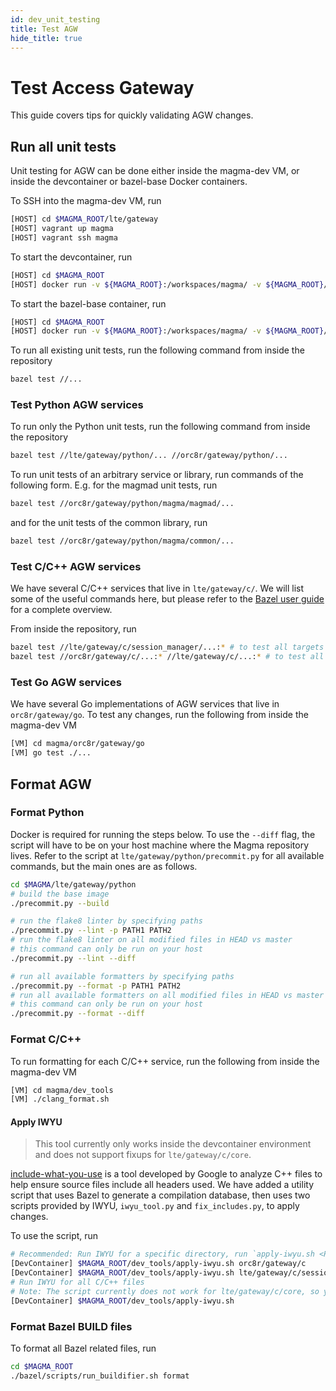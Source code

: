 ```yaml
---
id: dev_unit_testing
title: Test AGW
hide_title: true
---
```


# Test Access Gateway

This guide covers tips for quickly validating AGW changes.

## Run all unit tests

Unit testing for AGW can be done either inside the magma-dev VM, or inside the devcontainer or bazel-base Docker containers.

To SSH into the magma-dev VM, run

```bash
[HOST] cd $MAGMA_ROOT/lte/gateway
[HOST] vagrant up magma
[HOST] vagrant ssh magma
```

To start the devcontainer, run

```bash
[HOST] cd $MAGMA_ROOT
[HOST] docker run -v ${MAGMA_ROOT}:/workspaces/magma/ -v ${MAGMA_ROOT}/lte/gateway/configs:/etc/magma/ -it ghcr.io/magma/magma/devcontainer:latest /bin/bash
```

To start the bazel-base container, run

```bash
[HOST] cd $MAGMA_ROOT
[HOST] docker run -v ${MAGMA_ROOT}:/workspaces/magma/ -v ${MAGMA_ROOT}/lte/gateway/configs:/etc/magma/ -it ghcr.io/magma/magma/bazel-base:latest /bin/bash
```

To run all existing unit tests, run the following command from inside the repository

```bash
bazel test //...
```

### Test Python AGW services

To run only the Python unit tests, run the following command from inside the repository

```bash
bazel test //lte/gateway/python/... //orc8r/gateway/python/...
```

To run unit tests of an arbitrary service or library, run commands of the following form.
E.g. for the magmad unit tests, run

```bash
bazel test //orc8r/gateway/python/magma/magmad/...
```

and for the unit tests of the common library, run

```bash
bazel test //orc8r/gateway/python/magma/common/...
```

### Test C/C++ AGW services

We have several C/C++ services that live in `lte/gateway/c/`. We will list some of the useful commands here, but please refer to the [Bazel user guide](https://docs.bazel.build/versions/main/guide.html) for a complete overview.

From inside the repository, run

```bash
bazel test //lte/gateway/c/session_manager/...:* # to test all targets under lte/gateway/c/session_manager
bazel test //orc8r/gateway/c/...:* //lte/gateway/c/...:* # to test all C/C++ targets
```

### Test Go AGW services

We have several Go implementations of AGW services that live in `orc8r/gateway/go`.
To test any changes, run the following from inside the magma-dev VM

```bash
[VM] cd magma/orc8r/gateway/go
[VM] go test ./...
```

## Format AGW

### Format Python

Docker is required for running the steps below.
To use the `--diff` flag, the script will have to be on your host machine where the Magma repository lives.
Refer to the script at `lte/gateway/python/precommit.py` for all available commands, but the main ones are as follows.

```bash
cd $MAGMA/lte/gateway/python
# build the base image
./precommit.py --build

# run the flake8 linter by specifying paths
./precommit.py --lint -p PATH1 PATH2
# run the flake8 linter on all modified files in HEAD vs master
# this command can only be run on your host
./precommit.py --lint --diff

# run all available formatters by specifying paths
./precommit.py --format -p PATH1 PATH2
# run all available formatters on all modified files in HEAD vs master
# this command can only be run on your host
./precommit.py --format --diff
```

### Format C/C++

To run formatting for each C/C++ service, run the following from inside the magma-dev VM

```bash
[VM] cd magma/dev_tools
[VM] ./clang_format.sh
```

#### Apply IWYU

> This tool currently only works inside the devcontainer environment and does not support fixups for `lte/gateway/c/core`.

[include-what-you-use](https://include-what-you-use.org/) is a tool developed by Google to analyze C++ files to help ensure source files include all headers used.
We have added a utility script that uses Bazel to generate a compilation database, then uses two scripts provided by IWYU, `iwyu_tool.py` and `fix_includes.py`, to apply changes.

To use the script, run

```bash
# Recommended: Run IWYU for a specific directory, run `apply-iwyu.sh <PATH>`
[DevContainer] $MAGMA_ROOT/dev_tools/apply-iwyu.sh orc8r/gateway/c
[DevContainer] $MAGMA_ROOT/dev_tools/apply-iwyu.sh lte/gateway/c/session_manager
# Run IWYU for all C/C++ files
# Note: The script currently does not work for lte/gateway/c/core, so you may need to revert changes for that directory
[DevContainer] $MAGMA_ROOT/dev_tools/apply-iwyu.sh
```

### Format Bazel BUILD files

To format all Bazel related files, run

```bash
cd $MAGMA_ROOT
./bazel/scripts/run_buildifier.sh format
```
